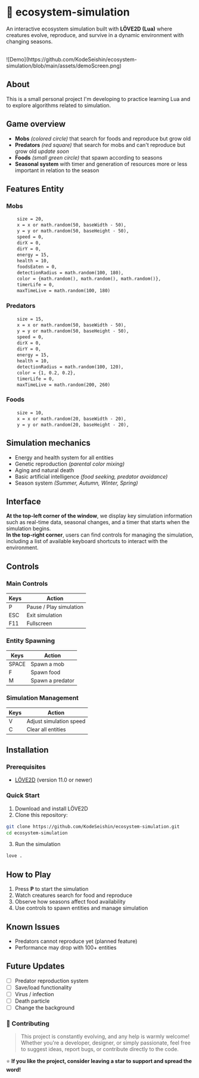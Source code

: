 # 🌱 ecosystem-simulation
An interactive ecosystem simulation built with **LÖVE2D (Lua)** where creatures evolve, reproduce, and survive in a dynamic environment with changing seasons.

<br>
![Demo](https://github.com/KodeSeishin/ecosystem-simulation/blob/main/assets/demoScreen.png)
<br>

## About
This is a small personal project I'm developing to practice learning Lua and to explore algorithms related to simulation.

## Game overview
- **Mobs** *(colored circle)* that search for foods and reproduce but grow old
- **Predators** *(red square)* that search for mobs and can't reproduce but grow old *update soon*
- **Foods** *(small green circle)* that spawn according to seasons
- **Seasonal system** with timer and generation of resources more or less important in relation to the season

## Features Entity
### Mobs 
        size = 20,
        x = x or math.random(50, baseWidth - 50),
        y = y or math.random(50, baseHeight - 50),
        speed = 0,
        dirX = 0,
        dirY = 0,
        energy = 15,
        health = 10,
        foodsEaten = 0,
        detectionRadius = math.random(100, 180),
        color = {math.random(), math.random(), math.random()},
        timerLife = 0,
        maxTimeLive = math.random(100, 180)
### Predators
        size = 15,
        x = x or math.random(50, baseWidth - 50),
        y = y or math.random(50, baseHeight - 50),
        speed = 0,
        dirX = 0,
        dirY = 0,
        energy = 15,
        health = 10,
        detectionRadius = math.random(100, 120),
        color = {1, 0.2, 0.2},
        timerLife = 0,
        maxTimeLive = math.random(200, 260)
### Foods
        size = 10,
        x = x or math.random(20, baseWidth - 20),
        y = y or math.random(20, baseHeight - 20),

## Simulation mechanics
- Energy and health system for all entities
- Genetic reproduction *(parental color mixing)*
- Aging and natural death
- Basic artificial intelligence *(food seeking, predator avoidance)*
- Season system *(Summer, Autumn, Winter, Spring)*

## Interface
**At the top-left corner of the window**, we display key simulation information such as real-time data, seasonal changes, and a timer that starts when the simulation begins.<br>
**In the top-right corner**, users can find controls for managing the simulation, including a list of available keyboard shortcuts to interact with the environment.

## Controls

### Main Controls

| Keys   | Action                 |
|--------|------------------------|
| P      | Pause / Play simulation|
| ESC    | Exit simulation        |
| F11    | Fullscreen             |

### Entity Spawning

| Keys   | Action                 |
|--------|------------------------|
| SPACE  | Spawn a mob            |
| F      | Spawn food             |
| M      | Spawn a predator       |

### Simulation Management

| Keys   | Action                 |
|--------|------------------------|
| V      | Adjust simulation speed|
| C      | Clear all entities     |

## Installation

### Prerequisites
- [LÖVE2D](https://love2d.org/) (version 11.0 or newer)

### Quick Start
1. Download and install LÖVE2D
2. Clone this repository:
```bash
git clone https://github.com/KodeSeishin/ecosystem-simulation.git
cd ecosystem-simulation
```
3. Run the simulation
```bash
love .
```
## How to Play
1. Press **P** to start the simulation
2. Watch creatures search for food and reproduce
3. Observe how seasons affect food availability
4. Use controls to spawn entities and manage simulation

## Known Issues
- Predators cannot reproduce yet (planned feature)
- Performance may drop with 100+ entities

## Future Updates
- [ ] Predator reproduction system
- [ ] Save/load functionality
- [ ] Virus / infection
- [ ] Death particle
- [ ] Change the background

### 🤝 Contributing

> This project is constantly evolving, and any help is warmly welcome!  
Whether you're a developer, designer, or simply passionate, feel free to suggest ideas, report bugs, or contribute directly to the code.

⭐ **If you like the project, consider leaving a star to support and spread the word!**

